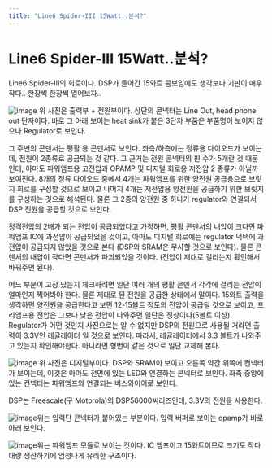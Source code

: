 ```yaml
---
title: "Line6 Spider-III 15Watt..분석?"
---
```

# Line6 Spider-III 15Watt..분석?

Line6 Spider-III의 회로이다. DSP가 들어간 15와트 콤보임에도 생각보다 기판이 매우 작다..
한장씩 한장씩 열어보자..

![image](2b0e222cb8a302f5579f310fc8b1fc57.jpg)
위 사진은 출력부 + 전원부이다. 상단의 콘넥터는 Line Out, head phone out 단자이다. 바로 그 아래 보이는 heat sink가 붙은 3단자 부품은 부품명이 보이지 않으나 Regulator로 보인다.

그 주변의 콘덴서는 평활 용 콘덴서로 보인다. 좌측/하측에는 정류용 다이오드가 보이는데, 전원이 2종류로 공급되는 것 같다. 그 근거는 전원 콘넥터의 핀 수가 5개란 것 때문인데, 아마도 파워앰프용 고전압과 OPAMP 및 디지털 회로용 저전압 2 종류가 아닐까 보여진다. 8개의 정류 다이오드 중에서 4개는 파워앰프를 위한 양전원 공급용으로 브릿지 회로를 구성할 것으로 보이고 나머지 4개는 저전압용 양전원을 공급하기 위한 브릿지를 구성하는 것으로 해석된다. 물론 그 2종의 양전원 중 하나가 regulator와 연결되서 DSP 전원을 공급할 것으로 보인다.

정격전압의 2배가 되는 전압이 공급되었다고 가정하면, 평활 콘덴서의 내압이 크다면 파워앰프 IC에 과전압이 공급되었을 것이고, 아마도 디지털 회로에는 regulator 덕택에 과전압이 공급되지 않았을 것으로 본다 (DSP와 SRAM은 무사할 것으로 보인다). 물론 콘덴서의 내압이 작다면 콘덴서가 파괴되었을 것이다. (전압이 제대로 걸리는지 확인해서 바꿔주면 된다).

어느 부분이 고장 났는지 체크하려면 일단 여러 개의 평활 콘덴서 각각에 걸리는 전압이 얼마인지 찍어봐야 한다. 물론 제대로 된 전원을 공급한 상태에서 말이다. 15와트 출력을 생각하면 양전원을 공급한다고 보면 12-15볼트 정도의 전압이 공급될 것으로 보이고, 프리앰프용 전압은 그보다 낮은 전압이 나와주면 일단은 정상이다(5볼트 이상). Regulator가 어떤 것인지 사진으로는 알 수 없지만 DSP의 전원으로 사용될 거라면 출력이 3.3V인 레귤레이터 일 것으로 보인다. 
따라서, 레귤레이터에서 3.3 볼트가 나와주고 있는지 확인해야한다. 아니라면 형번이 같은 것으로 일단 교체해 본다.

![image](74aa2ef26befb9a13662cf8098f96dde.jpg)
위 사진은 디지털부이다. DSP와 SRAM이 보이고 오른쪽 약간 위쪽에 컨넥터가 보이는데, 이것은 아마도 전면에 있는 LED와 연결하는 콘넥터로 보인다. 좌측 중앙에 있는 컨넥터는 파워앰프와 연결되는 버스와이어로 보인다.

DSP는 Freescale(구 Motorola)의 DSP56000씨리즈인데, 3.3V의 전원을 사용한다. 

![image](6a7cc2088b8eff88e7909bd64a1fb910.jpg)위는 입력단 콘넥터가 붙어있는 부분이다. 입력 버퍼로 보이는 opamp가 바로 아래 보인다.

![image](9beac0e98cc1a7460598c1c97abac292.jpg)위는 파워앰프 모듈로 보이는 것이다. IC 앰프이고 15와트이므로 크기도 작다
대량 생산하기에 엄청나게 유리한 구조이다.



